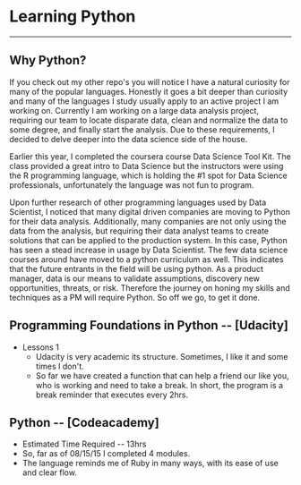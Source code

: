# Learning Python
___

## Why Python?
If you check out my other repo's you will notice I have a natural curiosity for many of the popular languages. Honestly it goes a bit deeper than curiosity and many of the languages I study usually apply to an active project I am working on. Currently I am working on a large data analysis project, requiring our team to locate disparate data, clean and normalize the data to some degree, and finally start the analysis. Due to these requirements, I decided to delve deeper into the data science side of the house. 

Earlier this year, I completed the coursera course Data Science Tool Kit. The class provided a great intro to Data Science but the instructors were using the R programming language, which is holding the #1 spot for Data Science professionals, unfortunately the language was not fun to program. 

Upon further research of other programming languages used by Data Scientist, I noticed that many digital driven companies are moving to Python for their data analysis. Additionally, many companies are not only using the data from the analysis, but requiring their data analyst teams to create solutions that can be applied to the production system. In this case, Python has seen a stead increase in usage by Data Scientist.  The few data science courses around have moved to a python curriculum as well. This indicates that the future entrants in the field will be using python. As a product manager, data is our means to validate assumptions, discovery new opportunities, threats, or risk. Therefore the journey on honing my skills and techniques as a PM will require Python. So off we go, to get it done. 

## Programming Foundations in Python -- [Udacity]
* Lessons 1
    * Udacity is very academic its structure. Sometimes, I like it and some times I don't.
    * So far we have created a function that can help a friend our like you, who is working and need to take a break. In short, the program is a break reminder that executes every 2hrs.

## Python -- [Codeacademy]
* Estimated Time Required -- 13hrs
* So, far as of 08/15/15 I completed 4 modules. 
* The language reminds me of Ruby in many ways, with its ease of use and clear flow. 
